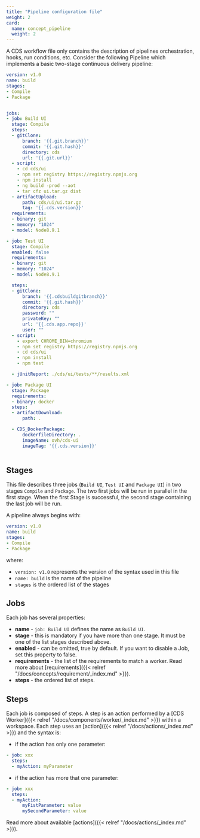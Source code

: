 ```yaml
---
title: "Pipeline configuration file"
weight: 2
card: 
  name: concept_pipeline
  weight: 2
---
```



A CDS workflow file only contains the description of pipelines orchestration, hooks, run conditions, etc. 
Consider the following Pipeline which implements a basic two-stage continuous delivery pipeline:

```yaml
version: v1.0
name: build
stages:
- Compile
- Package


jobs:
- job: Build UI
  stage: Compile
  steps:
  - gitClone:
      branch: '{{.git.branch}}'
      commit: '{{.git.hash}}'
      directory: cds
      url: '{{.git.url}}'
  - script:
    - cd cds/ui
    - npm set registry https://registry.npmjs.org
    - npm install
    - ng build -prod --aot
    - tar cfz ui.tar.gz dist
  - artifactUpload:
      path: cds/ui/ui.tar.gz
      tag: '{{.cds.version}}'
  requirements:
  - binary: git
  - memory: "1024"
  - model: Node8.9.1

- job: Test UI
  stage: Compile
  enabled: false
  requirements:
  - binary: git
  - memory: "1024"
  - model: Node8.9.1

  steps:
  - gitClone:
      branch: '{{.cdsbuildgitbranch}}'
      commit: '{{.git.hash}}'
      directory: cds
      password: ""
      privateKey: ""
      url: '{{.cds.app.repo}}'
      user: ""
  - script:
    - export CHROME_BIN=chromium
    - npm set registry https://registry.npmjs.org
    - cd cds/ui
    - npm install
    - npm test

  - jUnitReport: ./cds/ui/tests/**/results.xml

- job: Package UI
  stage: Package
  requirements:
  - binary: docker
  steps:
  - artifactDownload:
      path: .

  - CDS_DockerPackage:
      dockerfileDirectory: .
      imageName: ovh/cds-ui
      imageTag: '{{.cds.version}}'
  
```

## Stages

This file describes three jobs (`Build UI`, `Test UI` and `Package UI`) in two stages `Compile` and `Package`. The two first jobs will be run in parallel in the first stage. When the first Stage is successful, the second stage containing the last job will be run.

A pipeline always begins with:

```yaml
version: v1.0
name: build
stages:
- Compile
- Package
```

where:

* `version: v1.0` represents the version of the syntax used in this file
* `name: build` is the name of the pipeline
* `stages` is the ordered list of the stages


## Jobs

Each job has several properties:

* **name** - `job: Build UI` defines the name as `Build UI`.
* **stage** - this is mandatory if you have more than one stage. It must be one of the list stages described above.
* **enabled** - can be omitted, true by default. If you want to disable a Job, set this property to false.
* **requirements** - the list of the requirements to match a worker. Read more about [requirements]({{< relref "/docs/concepts/requirement/_index.md" >}}).
* **steps** - the ordered list of steps.

## Steps

Each job is composed of steps. A step is an action performed by a [CDS Worker]({{< relref "/docs/components/worker/_index.md" >}}) within a workspace. Each step uses an [action]({{< relref "/docs/actions/_index.md" >}}) and the syntax is:

* if the action has only one parameter:

```yaml
- job: xxx
  steps:
  - myAction: myParameter
```

* if the action has more that one parameter:

```yaml
- job: xxx
  steps:
  - myAction: 
      myFistParameter: value
      mySecondParameter: value
```

Read more about available [actions]({{< relref "/docs/actions/_index.md" >}}).
